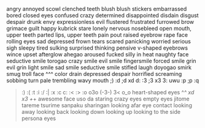 angry
annoyed
scowl
clenched teeth
blush
blush stickers
embarrassed
bored
closed eyes
confused
crazy
determined
disappointed
disdain
disgust
despair
drunk
envy
expressionless
evil
flustered
frustrated
furrowed brow
grimace
guilt
happy
kubrick stare
lonely
nervous
nosebleed
open mouth, upper teeth
parted lips, upper teeth
pain
pout
raised eyebrow
rape face
rolling eyes
sad
depressed
frown
tears
scared
panicking
worried
serious
sigh
sleepy
tired
sulking
surprised
thinking
pensive
v-shaped eyebrows
wince
upset
afterglow
ahegao
aroused
fucked silly
in heat
naughty face
seductive smile
torogao
crazy smile
evil smile
fingersmile
forced smile
grin
evil grin
light smile
sad smile
seductive smile
stifled laugh
doyogao
smirk
smug
troll face
^^^
color drain
depressed
despair
horrified
screaming
sobbing
turn pale
trembling
wavy mouth
;)
:d
;d
xd
d:
:3
;3
x3
3:
uwu
:p
;p
:q
>:)
>:(
:t
:i
:/
:|
:x
:c
c:
:<
:>
:o
o3o
(-3-)
>3<
o_o
heart-shaped eyes
^_^
xd
x3
+_+
awesome face
uso da
staring
crazy eyes
empty eyes
jitome
tareme
tsurime
sanpaku
sharingan
looking afar
eye contact
looking away
looking back
looking down
looking up
looking to the side
persona eyes
